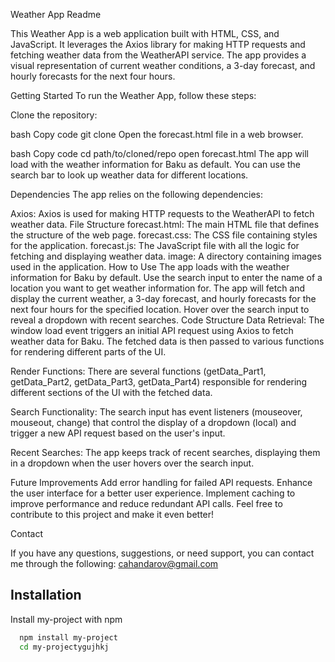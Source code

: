 Weather App Readme

This Weather App is a web application built with HTML, CSS, and JavaScript. It leverages the Axios library for making HTTP requests and fetching weather data from the WeatherAPI service. The app provides a visual representation of current weather conditions, a 3-day forecast, and hourly forecasts for the next four hours.

Getting Started
To run the Weather App, follow these steps:

Clone the repository:

bash
Copy code
git clone <repository-url>
Open the forecast.html file in a web browser.

bash
Copy code
cd path/to/cloned/repo
open forecast.html
The app will load with the weather information for Baku as default. You can use the search bar to look up weather data for different locations.

Dependencies
The app relies on the following dependencies:

Axios: Axios is used for making HTTP requests to the WeatherAPI to fetch weather data.
File Structure
forecast.html: The main HTML file that defines the structure of the web page.
forecast.css: The CSS file containing styles for the application.
forecast.js: The JavaScript file with all the logic for fetching and displaying weather data.
image: A directory containing images used in the application.
How to Use
The app loads with the weather information for Baku by default.
Use the search input to enter the name of a location you want to get weather information for.
The app will fetch and display the current weather, a 3-day forecast, and hourly forecasts for the next four hours for the specified location.
Hover over the search input to reveal a dropdown with recent searches.
Code Structure
Data Retrieval: The window load event triggers an initial API request using Axios to fetch weather data for Baku. The fetched data is then passed to various functions for rendering different parts of the UI.

Render Functions: There are several functions (getData_Part1, getData_Part2, getData_Part3, getData_Part4) responsible for rendering different sections of the UI with the fetched data.

Search Functionality: The search input has event listeners (mouseover, mouseout, change) that control the display of a dropdown (local) and trigger a new API request based on the user's input.

Recent Searches: The app keeps track of recent searches, displaying them in a dropdown when the user hovers over the search input.

Future Improvements
Add error handling for failed API requests.
Enhance the user interface for a better user experience.
Implement caching to improve performance and reduce redundant API calls.
Feel free to contribute to this project and make it even better!

Contact

If you have any questions, suggestions, or need support, you can contact me through the following:
cahandarov@gmail.com




## Installation

Install my-project with npm

```bash
  npm install my-project
  cd my-projectygujhkj
```
    